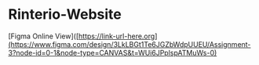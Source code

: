 # Rinterio-Website
[Figma Online View]([https://link-url-here.org](https://www.figma.com/design/3LkLBGt1Te6JGZbWdpUUEU/Assignment-3?node-id=0-1&node-type=CANVAS&t=WUi6JPplspATMuWs-0)
